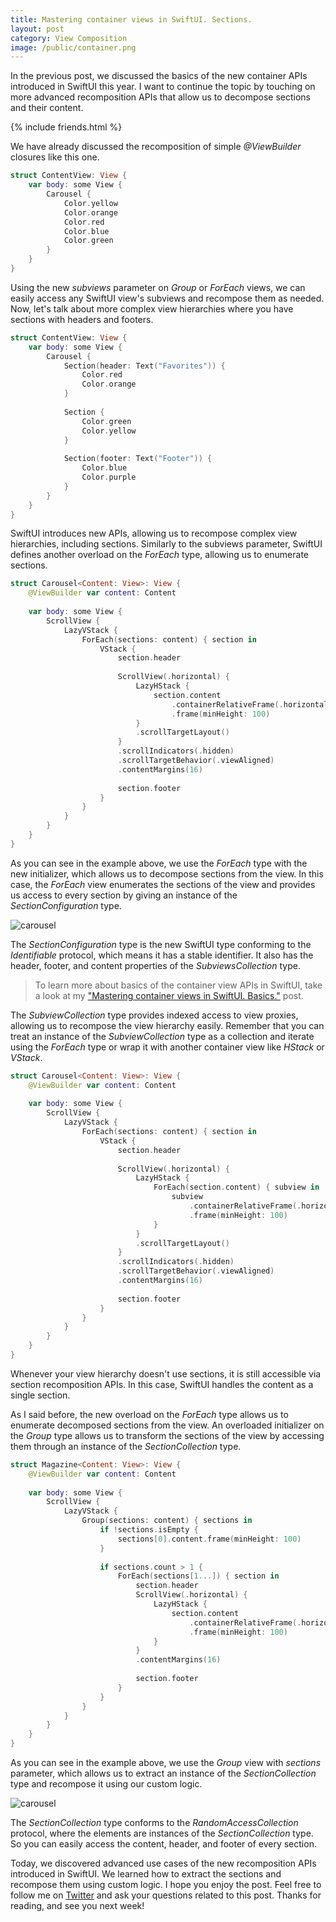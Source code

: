 ```yaml
---
title: Mastering container views in SwiftUI. Sections.
layout: post
category: View Composition
image: /public/container.png
---
```


In the previous post, we discussed the basics of the new container APIs introduced in SwiftUI this year. I want to continue the topic by touching on more advanced recomposition APIs that allow us to decompose sections and their content.

{% include friends.html %}

We have already discussed the recomposition of simple *@ViewBuilder* closures like this one.

```swift
struct ContentView: View {
    var body: some View {
        Carousel {
            Color.yellow
            Color.orange
            Color.red
            Color.blue
            Color.green
        }
    }
}
```

Using the new *subviews* parameter on *Group* or *ForEach* views, we can easily access any SwiftUI view's subviews and recompose them as needed. Now, let's talk about more complex view hierarchies where you have sections with headers and footers.

```swift
struct ContentView: View {
    var body: some View {
        Carousel {
            Section(header: Text("Favorites")) {
                Color.red
                Color.orange
            }
            
            Section {
                Color.green
                Color.yellow
            }
            
            Section(footer: Text("Footer")) {
                Color.blue
                Color.purple
            }
        }
    }
}
```

SwiftUI introduces new APIs, allowing us to recompose complex view hierarchies, including sections. Similarly to the subviews parameter, SwiftUI defines another overload on the *ForEach* type, allowing us to enumerate sections.

```swift
struct Carousel<Content: View>: View {
    @ViewBuilder var content: Content
    
    var body: some View {
        ScrollView {
            LazyVStack {
                ForEach(sections: content) { section in
                    VStack {
                        section.header
                        
                        ScrollView(.horizontal) {
                            LazyHStack {
                                section.content
                                    .containerRelativeFrame(.horizontal)
                                    .frame(minHeight: 100)
                            }
                            .scrollTargetLayout()
                        }
                        .scrollIndicators(.hidden)
                        .scrollTargetBehavior(.viewAligned)
                        .contentMargins(16)
                        
                        section.footer
                    }
                }
            }
        }
    }
}
```

As you can see in the example above, we use the *ForEach* type with the new initializer, which allows us to decompose sections from the view. In this case, the *ForEach* view enumerates the sections of the view and provides us access to every section by giving an instance of the *SectionConfiguration* type.

![carousel](/public/container3.png)

The *SectionConfiguration* type is the new SwiftUI type conforming to the *Identifiable* protocol, which means it has a stable identifier. It also has the header, footer, and content properties of the *SubviewsCollection* type. 

> To learn more about basics of the container view APIs in SwiftUI, take a look at my ["Mastering container views in SwiftUI. Basics."](/2024/09/24/mastering-container-views-in-swiftui-basics/) post.

The *SubviewCollection* type provides indexed access to view proxies, allowing us to recompose the view hierarchy easily. Remember that you can treat an instance of the *SubviewCollection* type as a collection and iterate using the *ForEach* type or wrap it with another container view like *HStack* or *VStack*.

```swift
struct Carousel<Content: View>: View {
    @ViewBuilder var content: Content
    
    var body: some View {
        ScrollView {
            LazyVStack {
                ForEach(sections: content) { section in
                    VStack {
                        section.header
                        
                        ScrollView(.horizontal) {
                            LazyHStack {
                                ForEach(section.content) { subview in
                                    subview
                                        .containerRelativeFrame(.horizontal)
                                        .frame(minHeight: 100)
                                }
                            }
                            .scrollTargetLayout()
                        }
                        .scrollIndicators(.hidden)
                        .scrollTargetBehavior(.viewAligned)
                        .contentMargins(16)
                        
                        section.footer
                    }
                }
            }
        }
    }
}
```

Whenever your view hierarchy doesn't use sections, it is still accessible via section recomposition APIs. In this case, SwiftUI handles the content as a single section.

As I said before, the new overload on the *ForEach* type allows us to enumerate decomposed sections from the view. An overloaded initializer on the *Group* type allows us to transform the sections of the view by accessing them through an instance of the *SectionCollection* type.

```swift
struct Magazine<Content: View>: View {
    @ViewBuilder var content: Content
    
    var body: some View {
        ScrollView {
            LazyVStack {
                Group(sections: content) { sections in
                    if !sections.isEmpty {
                        sections[0].content.frame(minHeight: 100)
                    }
                    
                    if sections.count > 1 {
                        ForEach(sections[1...]) { section in
                            section.header
                            ScrollView(.horizontal) {
                                LazyHStack {
                                    section.content
                                        .containerRelativeFrame(.horizontal)
                                        .frame(minHeight: 100)
                                }
                            }
                            .contentMargins(16)
                            
                            section.footer
                        }
                    }
                }
            }
        }
    }
}
```

As you can see in the example above, we use the *Group* view with *sections* parameter, which allows us to extract an instance of the *SectionCollection* type and recompose it using our custom logic.

![carousel](/public/container4.png)

The *SectionCollection* type conforms to the *RandomAccessCollection* protocol, where the elements are instances of the *SectionCollection* type. So you can easily access the content, header, and footer of every section.

Today, we discovered advanced use cases of the new recomposition APIs introduced in SwiftUI. We learned how to extract the sections and recompose them using custom logic. I hope you enjoy the post. Feel free to follow me on [Twitter](https://twitter.com/mecid) and ask your questions related to this post. Thanks for reading, and see you next week!
